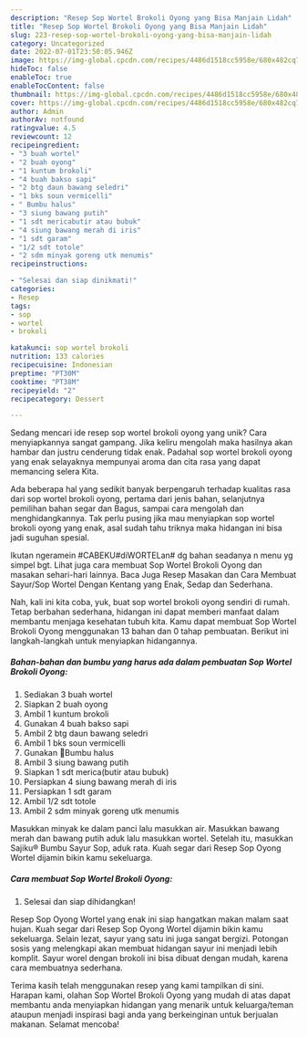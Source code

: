 ```yaml
---
description: "Resep Sop Wortel Brokoli Oyong yang Bisa Manjain Lidah"
title: "Resep Sop Wortel Brokoli Oyong yang Bisa Manjain Lidah"
slug: 223-resep-sop-wortel-brokoli-oyong-yang-bisa-manjain-lidah
category: Uncategorized
date: 2022-07-01T23:50:05.946Z
image: https://img-global.cpcdn.com/recipes/4486d1518cc5958e/680x482cq70/sop-wortel-brokoli-oyong-foto-resep-utama.jpg
hideToc: false
enableToc: true
enableTocContent: false
thumbnail: https://img-global.cpcdn.com/recipes/4486d1518cc5958e/680x482cq70/sop-wortel-brokoli-oyong-foto-resep-utama.jpg
cover: https://img-global.cpcdn.com/recipes/4486d1518cc5958e/680x482cq70/sop-wortel-brokoli-oyong-foto-resep-utama.jpg
author: Admin
authorAv: notfound
ratingvalue: 4.5
reviewcount: 12
recipeingredient:
- "3 buah wortel"
- "2 buah oyong"
- "1 kuntum brokoli"
- "4 buah bakso sapi"
- "2 btg daun bawang seledri"
- "1 bks soun vermicelli"
- " Bumbu halus"
- "3 siung bawang putih"
- "1 sdt mericabutir atau bubuk"
- "4 siung bawang merah di iris"
- "1 sdt garam"
- "1/2 sdt totole"
- "2 sdm minyak goreng utk menumis"
recipeinstructions:

- "Selesai dan siap dinikmati!"
categories:
- Resep
tags:
- sop
- wortel
- brokoli

katakunci: sop wortel brokoli 
nutrition: 133 calories
recipecuisine: Indonesian
preptime: "PT30M"
cooktime: "PT38M"
recipeyield: "2"
recipecategory: Dessert

---
```





Sedang mencari ide resep sop wortel brokoli oyong yang unik? Cara menyiapkannya sangat gampang. Jika keliru mengolah maka hasilnya akan hambar dan justru cenderung tidak enak. Padahal sop wortel brokoli oyong yang enak selayaknya mempunyai aroma dan cita rasa yang dapat memancing selera Kita.





Ada beberapa hal yang sedikit banyak berpengaruh terhadap kualitas rasa dari sop wortel brokoli oyong, pertama dari jenis bahan, selanjutnya pemilihan bahan segar dan Bagus, sampai cara mengolah dan menghidangkannya. Tak perlu pusing jika mau menyiapkan sop wortel brokoli oyong yang enak,      asal sudah tahu triknya maka hidangan ini bisa jadi suguhan spesial.














Ikutan ngeramein #CABEKU#diWORTELan# dg bahan seadanya n menu yg simpel bgt. Lihat juga cara membuat Sop Wortel Brokoli Oyong dan masakan sehari-hari lainnya. Baca Juga Resep Masakan dan Cara Membuat Sayur/Sop Wortel Dengan Kentang yang Enak, Sedap dan Sederhana.






Nah, kali ini kita coba, yuk, buat sop wortel brokoli oyong sendiri di rumah. Tetap berbahan sederhana, hidangan ini dapat memberi manfaat dalam membantu menjaga kesehatan tubuh kita. Kamu dapat membuat Sop Wortel Brokoli Oyong menggunakan 13 bahan dan 0 tahap pembuatan. Berikut ini langkah-langkah untuk menyiapkan hidangannya.

<!--inarticleads1-->

##### Bahan-bahan dan bumbu yang harus ada dalam pembuatan Sop Wortel Brokoli Oyong:

1. Sediakan 3 buah wortel
1. Siapkan 2 buah oyong
1. Ambil 1 kuntum brokoli
1. Gunakan 4 buah bakso sapi
1. Ambil 2 btg daun bawang seledri
1. Ambil 1 bks soun vermicelli
1. Gunakan  🔺Bumbu halus
1. Ambil 3 siung bawang putih
1. Siapkan 1 sdt merica(butir atau bubuk)
1. Persiapkan 4 siung bawang merah di iris
1. Persiapkan 1 sdt garam
1. Ambil 1/2 sdt totole
1. Ambil 2 sdm minyak goreng utk menumis


Masukkan minyak ke dalam panci lalu masukkan air. Masukkan bawang merah dan bawang putih aduk lalu masukkan wortel. Setelah itu, masukkan Sajiku® Bumbu Sayur Sop, aduk rata. Kuah segar dari Resep Sop Oyong Wortel dijamin bikin kamu sekeluarga. 

<!--inarticleads2-->

##### Cara membuat Sop Wortel Brokoli Oyong:


1. Selesai dan siap dihidangkan!

Resep Sop Oyong Wortel yang enak ini siap hangatkan makan malam saat hujan. Kuah segar dari Resep Sop Oyong Wortel dijamin bikin kamu sekeluarga. Selain lezat, sayur yang satu ini juga sangat bergizi. Potongan sosis yang melengkapi akan membuat hidangan sayur ini menjadi lebih komplit. Sayur worel dengan brokoli ini bisa dibuat dengan mudah, karena cara membuatnya sederhana. 

Terima kasih telah menggunakan resep yang kami tampilkan di sini. Harapan kami, olahan Sop Wortel Brokoli Oyong yang mudah di atas dapat membantu anda menyiapkan hidangan yang menarik untuk keluarga/teman ataupun menjadi inspirasi bagi anda yang berkeinginan untuk berjualan makanan. Selamat mencoba!
